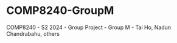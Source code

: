 # COMP8240-GroupM
 COMP8240 - S2 2024 - Group Project - Group M - Tai Ho, Nadun Chandrabahu, others

